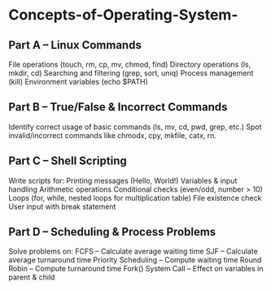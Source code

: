 # Concepts-of-Operating-System-

Part A – Linux Commands
---------------------------------------------------------

File operations (touch, rm, cp, mv, chmod, find)
Directory operations (ls, mkdir, cd)
Searching and filtering (grep, sort, uniq)
Process management (kill)
Environment variables (echo $PATH)

Part B – True/False & Incorrect Commands
-------------------------------------------------------------------------------

Identify correct usage of basic commands (ls, mv, cd, pwd, grep, etc.)
Spot invalid/incorrect commands like chmodx, cpy, mkfile, catx, rn.

Part C – Shell Scripting
-------------------------------------------------------------------------------
Write scripts for:
Printing messages (Hello, World!)
Variables & input handling
Arithmetic operations
Conditional checks (even/odd, number > 10)
Loops (for, while, nested loops for multiplication table)
File existence check
User input with break statement

Part D – Scheduling & Process Problems
--------------------------------------------------------------------------------
Solve problems on:
FCFS – Calculate average waiting time
SJF – Calculate average turnaround time
Priority Scheduling – Compute waiting time
Round Robin – Compute turnaround time
Fork() System Call – Effect on variables in parent & child
